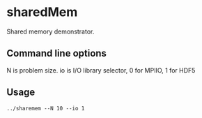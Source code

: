 # sharedMem
Shared memory demonstrator. 
## Command line options 
N is problem size. 
io is I/O library selector, 0 for MPIIO, 1 for HDF5 
## Usage 
	../sharemem --N 10 --io 1 


